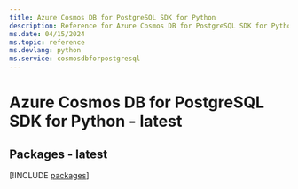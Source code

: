 ```yaml
---
title: Azure Cosmos DB for PostgreSQL SDK for Python
description: Reference for Azure Cosmos DB for PostgreSQL SDK for Python
ms.date: 04/15/2024
ms.topic: reference
ms.devlang: python
ms.service: cosmosdbforpostgresql
---
```

# Azure Cosmos DB for PostgreSQL SDK for Python - latest
## Packages - latest
[!INCLUDE [packages](cosmos-db-for-postgresql-index.md)]